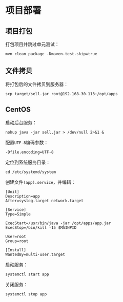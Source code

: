 # 项目部署

## 项目打包

打包项目并跳过单元测试：

```shell
mvn clean package -Dmaven.test.skip=true
```

## 文件拷贝

将打包后的文件拷贝到服务器：

```shell
scp target/sell.jar root@192.168.30.113:/opt/apps
```

## CentOS

启动后台服务：

```shell
nohup java -jar sell.jar > /dev/null 2>&1 &
```

配置`UTF-8`编码参数：

```shell
-Dfile.encoding=UTF-8
```

定位到系统服务目录：

```shell
cd /etc/systemd/system
```

创建文件`(app).service`，并编辑：

```shell
[Unit]
Description=app
After=syslog.target network.target

[Service]
Type=Simple

ExecStart=/usr/bin/java -jar /opt/apps/app.jar
ExecStop=/bin/kill -15 $MAINPID

User=root
Group=root

[Install]
WantedBy=multi-user.target
```

启动服务：

```shell
systemctl start app
```

关闭服务：

```shell
systemctl stop app
```